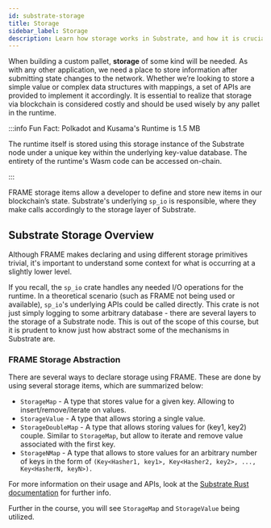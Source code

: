 ```yaml
---
id: substrate-storage
title: Storage
sidebar_label: Storage
description: Learn how storage works in Substrate, and how it is crucial for managing state.
---
```


When building a custom pallet, **storage** of some kind will be needed.  As with any other application, we need a place to store information after submitting state changes to the network.  Whether we’re looking to store a simple value or complex data structures with mappings, a set of APIs are provided to implement it accordingly.  It is essential to realize that storage via blockchain is considered costly and should be used wisely by any pallet in the runtime.

:::info Fun Fact: Polkadot and Kusama's Runtime is 1.5 MB

The runtime itself is stored using this storage instance of the Substrate node under a unique key within the underlying key-value database.  The entirety of the runtime's Wasm code can be accessed on-chain.

:::

FRAME storage items allow a developer to define and store new items in our blockchain’s state.  Substrate's underlying `sp_io` is responsible, where they make calls accordingly to the storage layer of Substrate. 

## Substrate Storage Overview

Although FRAME makes declaring and using different storage primitives trivial, it's important to understand some context for what is occurring at a slightly lower level.

If you recall, the `sp_io` crate handles any needed I/O operations for the runtime.  In a theoretical scenario (such as FRAME not being used or available), `sp_io`'s underlying APIs could be called directly.  This crate is not just simply logging to some arbitrary database - there are several layers to the storage of a Substrate node.  This is out of the scope of this course, but it is prudent to know just how abstract some of the mechanisms in Substrate are.

### FRAME Storage Abstraction

There are several ways to declare storage using FRAME.  These are done by using several storage items, which are summarized below:

- `StorageMap` - A type that stores value for a given key.  Allowing to insert/remove/iterate on values.
- `StorageValue` - A type that allows storing a single value.
- `StorageDoubleMap` - A type that allows storing values for (key1, key2) couple.  Similar to `StorageMap`, but allow to iterate and remove value associated with the first key.
- `StorageNMap` - A type that allows to store values for an arbitrary number of keys in the form of `(Key<Hasher1, key1>, Key<Hasher2, key2>, ..., Key<HasherN, keyN>).`

For more information on their usage and APIs, look at the [Substrate Rust documentation](https://paritytech.github.io/substrate/master/frame_support) for further info.


Further in the course, you will see `StorageMap` and `StorageValue` being utilized.